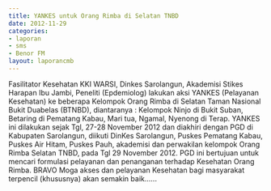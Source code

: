 ```yaml
---
title: YANKES untuk Orang Rimba di Selatan TNBD
date: 2012-11-29
categories:
- laporan
- sms
- Benor FM
layout: laporancmb
---
```


Fasilitator Kesehatan KKI WARSI, Dinkes Sarolangun, Akademisi Stikes Harapan Ibu Jambi, Peneliti (Epdemiolog) lakukan aksi YANKES (Pelayanan Kesehatan) ke beberapa Kelompok Orang Rimba di Selatan Taman Nasional Bukit Duabelas (BTNBD), diantaranya : Kelompok Ninjo di Bukit Suban, Betaring di Pematang Kabau, Mari tua, Ngamal, Nyenong di Terap. YANKES ini dilakukan sejak Tgl, 27-28 November 2012 dan diakhiri dengan PGD di Kabupaten Sarolangun, diikuti DinKes Sarolangun, Puskes Pematang Kabau, Puskes Air Hitam, Puskes Pauh, akademisi dan perwakilan kelompok Orang Rimba Selatan TNBD, pada Tgl 29 November 2012. PGD ini bertujuan untuk mencari formulasi pelayanan dan penanganan terhadap Kesehatan Orang Rimba. BRAVO Moga akses dan pelayanan Kesehatan bagi masyarakat terpencil (khususnya) akan semakin baik......
